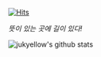 [![Hits](https://hits.seeyoufarm.com/api/count/incr/badge.svg?url=https%3A%2F%2Fgithub.com%2Fgjbae1212%2Fhit-counter&count_bg=%2379C83D&title_bg=%23555555&icon=&icon_color=%23E7E7E7&title=hits&edge_flat=false)](https://hits.seeyoufarm.com)

<p>
  <em>
    뜻이 있는 곳에 길이 있다!
  </em>  
</p>

![jukyellow's github stats](https://github-readme-stats.vercel.app/api?username=jukyellow&show_icons=true)
